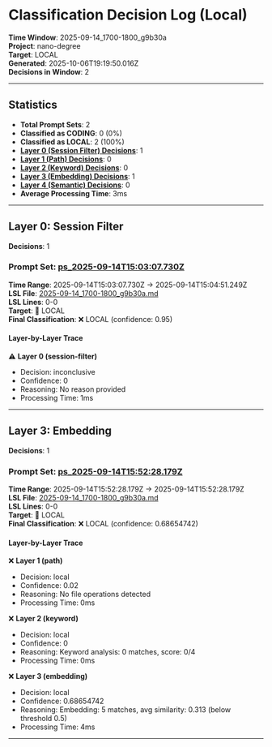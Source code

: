 # Classification Decision Log (Local)

**Time Window**: 2025-09-14_1700-1800_g9b30a<br>
**Project**: nano-degree<br>
**Target**: LOCAL<br>
**Generated**: 2025-10-06T19:19:50.016Z<br>
**Decisions in Window**: 2

---

## Statistics

- **Total Prompt Sets**: 2
- **Classified as CODING**: 0 (0%)
- **Classified as LOCAL**: 2 (100%)
- **[Layer 0 (Session Filter) Decisions](#layer-0-session-filter)**: 1
- **[Layer 1 (Path) Decisions](#layer-1-path)**: 0
- **[Layer 2 (Keyword) Decisions](#layer-2-keyword)**: 0
- **[Layer 3 (Embedding) Decisions](#layer-3-embedding)**: 1
- **[Layer 4 (Semantic) Decisions](#layer-4-semantic)**: 0
- **Average Processing Time**: 3ms

---

## Layer 0: Session Filter

**Decisions**: 1

### Prompt Set: [ps_2025-09-14T15:03:07.730Z](../../history/2025-09-14_1700-1800_g9b30a.md#ps_2025-09-14T15:03:07.730Z)

**Time Range**: 2025-09-14T15:03:07.730Z → 2025-09-14T15:04:51.249Z<br>
**LSL File**: [2025-09-14_1700-1800_g9b30a.md](../../history/2025-09-14_1700-1800_g9b30a.md#ps_2025-09-14T15:03:07.730Z)<br>
**LSL Lines**: 0-0<br>
**Target**: 📍 LOCAL<br>
**Final Classification**: ❌ LOCAL (confidence: 0.95)

#### Layer-by-Layer Trace

⚠️ **Layer 0 (session-filter)**
- Decision: inconclusive
- Confidence: 0
- Reasoning: No reason provided
- Processing Time: 1ms

---

## Layer 3: Embedding

**Decisions**: 1

### Prompt Set: [ps_2025-09-14T15:52:28.179Z](../../history/2025-09-14_1700-1800_g9b30a.md#ps_2025-09-14T15:52:28.179Z)

**Time Range**: 2025-09-14T15:52:28.179Z → 2025-09-14T15:52:28.179Z<br>
**LSL File**: [2025-09-14_1700-1800_g9b30a.md](../../history/2025-09-14_1700-1800_g9b30a.md#ps_2025-09-14T15:52:28.179Z)<br>
**LSL Lines**: 0-0<br>
**Target**: 📍 LOCAL<br>
**Final Classification**: ❌ LOCAL (confidence: 0.68654742)

#### Layer-by-Layer Trace

❌ **Layer 1 (path)**
- Decision: local
- Confidence: 0.02
- Reasoning: No file operations detected
- Processing Time: 0ms

❌ **Layer 2 (keyword)**
- Decision: local
- Confidence: 0
- Reasoning: Keyword analysis: 0 matches, score: 0/4
- Processing Time: 0ms

❌ **Layer 3 (embedding)**
- Decision: local
- Confidence: 0.68654742
- Reasoning: Embedding: 5 matches, avg similarity: 0.313 (below threshold 0.5)
- Processing Time: 4ms

---

